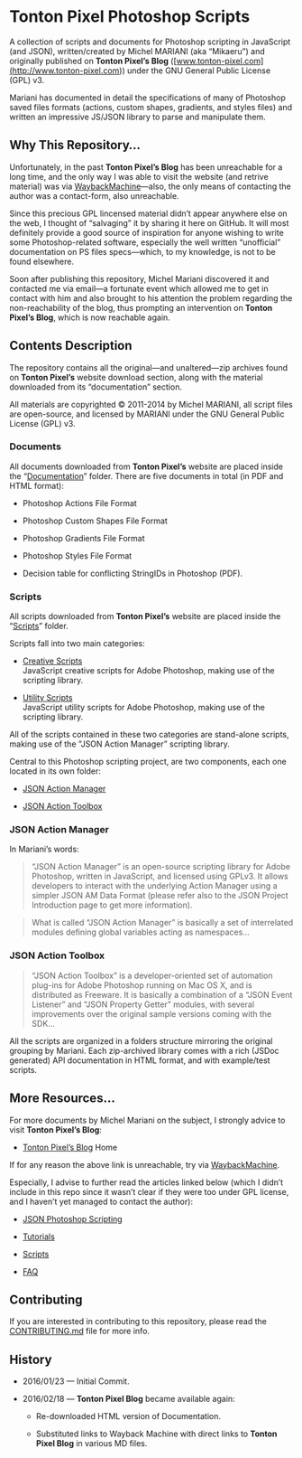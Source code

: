 # Tonton Pixel Photoshop Scripts

A collection of scripts and documents for Photoshop scripting in JavaScript (and
JSON), written/created by Michel MARIANI (aka “Mikaeru”) and originally
published on **Tonton Pixel’s Blog**
([www.tonton-pixel.com](<http://www.tonton-pixel.com>)) under the GNU General
Public License (GPL) v3.

Mariani has documented in detail the specifications of many of Photoshop saved
files formats (actions, custom shapes, gradients, and styles files) and written
an impressive JS/JSON library to parse and manipulate them.

## Why This Repository…

Unfortunately, in the past **Tonton Pixel’s Blog** has been unreachable for a
long time, and the only way I was able to visit the website (and retrive
material) was via
[WaybackMachine](<https://web.archive.org/web/20150906140236/http://www.tonton-pixel.com/blog/>)—also,
the only means of contacting the author was a contact-form, also unreachable.

Since this precious GPL lincensed material didn’t appear anywhere else on the
web, I thought of “salvaging” it by sharing it here on GitHub. It will most
definitely provide a good source of inspiration for anyone wishing to write some
Photoshop-related software, especially the well written “unofficial”
documentation on PS files specs—which, to my knowledge, is not to be found
elsewhere.

Soon after publishing this repository, Michel Mariani discovered it and
contacted me via email—a fortunate event which allowed me to get in contact with
him and also brought to his attention the problem regarding the non-reachability
of the blog, thus prompting an intervention on **Tonton Pixel’s Blog**, which is
now reachable again.

## Contents Description

The repository contains all the original—and unaltered—zip archives found on
**Tonton Pixel’s** website download section, along with the material downloaded
from its “documentation” section.

All materials are copyrighted © 2011-2014 by Michel MARIANI, all script files
are open-source, and licensed by MARIANI under the GNU General Public License
(GPL) v3.

### Documents

All documents downloaded from **Tonton Pixel’s** website are placed inside the
“[Documentation](<./Documentation/>)” folder. There are five documents in total
(in PDF and HTML format):

-   Photoshop Actions File Format

-   Photoshop Custom Shapes File Format

-   Photoshop Gradients File Format

-   Photoshop Styles File Format

-   Decision table for conflicting StringIDs in Photoshop (PDF).

### Scripts

All scripts downloaded from **Tonton Pixel’s** website are placed inside the
“[Scripts](<./Scripts/>)” folder.

Scripts fall into two main categories:

-   [Creative Scripts](<./Scripts/Creative_Scripts/>)  
    JavaScript creative scripts for Adobe Photoshop, making use of the scripting
    library.

-   [Utility Scripts](<./Scripts/Utility_Scripts/>)  
    JavaScript utility scripts for Adobe Photoshop, making use of the scripting
    library.

All of the scripts contained in these two categories are stand-alone scripts,
making use of the ”JSON Action Manager” scripting library.

Central to this Photoshop scripting project, are two components, each one
located in its own folder:

-   [JSON Action Manager](<./Scripts/JSON_Action_Manager/>)

-   [JSON Action Toolbox](<./Scripts/JSON_Action_Toolbox>)

### JSON Action Manager

In Mariani’s words:

>   “JSON Action Manager” is an open-source scripting library for Adobe
>   Photoshop, written in JavaScript, and licensed using GPLv3. It allows
>   developers to interact with the underlying Action Manager using a simpler
>   JSON AM Data Format (please refer also to the JSON Project Introduction page
>   to get more information).

>   What is called “JSON Action Manager” is basically a set of interrelated
>   modules defining global variables acting as namespaces…

### JSON Action Toolbox

>   “JSON Action Toolbox” is a developer-oriented set of automation plug-ins for
>   Adobe Photoshop running on Mac OS X, and is distributed as Freeware. It is
>   basically a combination of a “JSON Event Listener” and “JSON Property
>   Getter” modules, with several improvements over the original sample versions
>   coming with the SDK…

All the scripts are organized in a folders structure mirroring the original
grouping by Mariani. Each zip-archived library comes with a rich (JSDoc
generated) API documentation in HTML format, and with example/test scripts.

## More Resources…

For more documents by Michel Mariani on the subject, I strongly advice to visit
**Tonton Pixel’s Blog**:

-   [Tonton Pixel’s Blog](<http://www.tonton-pixel.com/>) Home

If for any reason the above link is unreachable, try via
[WaybackMachine](<https://web.archive.org/web/20150906140236/http://www.tonton-pixel.com/blog/>).

Especially, I advise to further read the articles linked below (which I didn’t
include in this repo since it wasn’t clear if they were too under GPL license,
and I haven’t yet managed to contact the author):

-   [JSON Photoshop
    Scripting](<http://www.tonton-pixel.com/blog/json-photoshop-scripting/>)

-   [Tutorials](<http://www.tonton-pixel.com/blog/tutorials/>)

-   [Scripts](<http://www.tonton-pixel.com/blog/scripts/>)

-   [FAQ](<http://www.tonton-pixel.com/blog/faq/>)

## Contributing

If you are interested in contributing to this repository, please read the
[CONTRIBUTING.md](<./CONTRIBUTING.md>) file for more info.

## History

-   2016/01/23 — Initial Commit.

-   2016/02/18 — **Tonton Pixel Blog** became available again:

    -   Re-downloaded HTML version of Documentation.

    -   Substituted links to Wayback Machine with direct links to **Tonton Pixel
        Blog** in various MD files.
